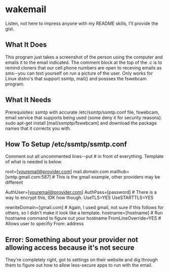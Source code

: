 # wakemail

Listen, not here to impress anyone with my README skills, I'll provide the gist.

## What It Does
This program just takes a screenshot of the person using the computer and emails it to the email indicated. The comment block at the top of the .c is to remind cloners that our cell phone numbers are open to receving emails as sms--you can text yourself on run a picture of the user.
Only works for Linux distro's that support ssmtp, mail() and possses the fswebcam program. 


## What It Needs
Prerequisites: ssmtp with accurate /etc/ssmtp/ssmtp.conf file, fswebcam, email service that supports being used (some deny it for security reasons).
sudo apt-get install [mail/ssmptp/fswebcam] and download the package names that it corrects you with.

## How To Setup /etc/ssmtp/ssmtp.conf
Comment out all uncommented lines--put # in front of everything. Template of what is needed is below.

  root=[youremail@provider.com]
  mail.domain.com
  mailhub=[smtp.gmail.com:587] # This is the gmail example, other providers may be different
  
  AuthUser=[youremail@provider.com]
  AuthPass=[password] # There is a way to encrypt this, IDK how though.
  UseTLS=YES
  UseSTARTTLS=YES
  
  rewriteDomain=[gmail.com] # Again, I used gmail, not sure if this follows for others, so I didn't make it look like a template.
  hostname=[hostname]       # Run hostname command to figure out your hostname
  FromLineOverride=YES      # Allows user to specifiy From: address 

## Error: Something about your provider not allowing access because it's not secure
They're completely right, got to settings on their website and dig through them to figure out how to allow less-secure apps to run with the email. 
